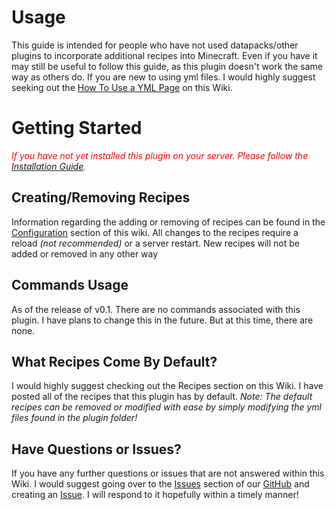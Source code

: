 # Usage
This guide is intended for people who have not used datapacks/other plugins to incorporate additional recipes into Minecraft. Even if you have it may still be useful to follow this guide, as this plugin doesn't work the same way as others do. If you are new to using yml files. I would highly suggest seeking out the [How To Use a YML Page](../how-to-use-a-yml) on this Wiki.

# Getting Started
<font color="red" style="font-style: italic">If you have not yet installed this plugin on your server. Please follow the <a href="../install-guide">Installation Guide</a>.</font>

## Creating/Removing Recipes
Information regarding the adding or removing of recipes can be found in the [Configuration](../configuration) section of this wiki.
All changes to the recipes require a reload *(not recommended)* or a server restart. New recipes will not be added or removed in any other way

## Commands Usage
As of the release of v0.1. There are no commands associated with this plugin. I have plans to change this in the future. But at this time, there are none.

## What Recipes Come By Default?
I would highly suggest checking out the Recipes section on this Wiki. I have posted all of the recipes that this plugin has by default.
*Note: The default recipes can be removed or modified with ease by simply modifying the yml files found in the plugin folder!*

## Have Questions or Issues?
If you have any further questions or issues that are not answered within this Wiki. I would suggest going over to the [Issues](https://github.com/agentsix1/Custom-Recipes/issues) section of our [GitHub](https://github.com/agentsix1/Custom-Recipes) and creating an [Issue](https://github.com/agentsix1/Custom-Recipes/issues). I will respond to it hopefully within a timely manner!
